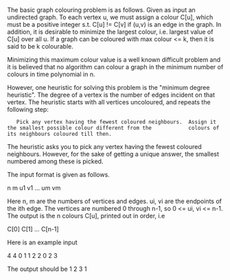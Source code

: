 The basic graph colouring problem is as follows. Given as input an undirected graph.  To each vertex u, we must assign a colour C[u], which must be a positive integer s.t. C[u] != C[v] if (u,v) is an edge in the graph.  In addition, it is desirable to minimize the largest colour, i.e. largest value of C[u] over all u.  If a graph can be coloured with max colour <= k, then it is said to be k colourable.

Minimizing this maximum colour value is a well known difficult problem and it is believed that no algorithm can
colour a graph in the minimum number of colours in time polynomial in n.

However, one heuristic for solving this problem is the "minimum degree heuristic". The degree of a vertex is the number of edges incident on that vertex.  The heuristic starts with all vertices uncoloured, and repeats the following step:

       Pick any vertex having the fewest coloured neighbours.  Assign it the smallest possible colour different from the            colours of its neighbours coloured till then.

The heuristic asks you to pick any vertex having the fewest coloured
neighbours.  However, for the sake of getting a unique answer, the smallest numbered among these is picked.

The input format is given as follows.

n m
u1 v1
...
um vm

Here n, m are the numbers of vertices and edges.  ui, vi are the
endpoints of the ith edge.  The vertices are numbered 0 through n-1,
so 0 <= ui, vi <= n-1.  The output is the n colours C[u], printed
out in order, i.e

C[0] C[1] ... C[n-1]

Here is an example input

4 4
0 1
1 2
2 0
2 3

The output should be
1 2 3 1

